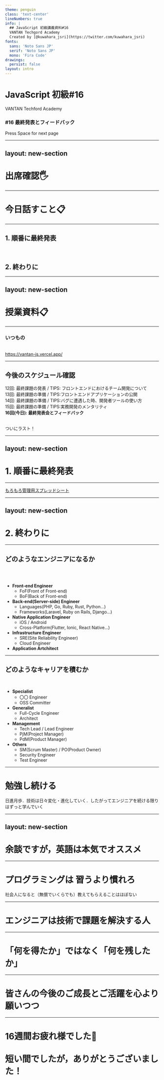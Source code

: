 ```yaml
---
theme: penguin
class: 'text-center'
lineNumbers: true
info: |
  ## JavaScript 初級講義資料#16
  VANTAN Techgord Academy
  Created by [@kuwahara_jsri](https://twitter.com/kuwahara_jsri)
fonts:
  sans: 'Noto Sans JP'
  serif: 'Noto Sans JP'
  mono: 'Fira Code'
drawings:
  persist: false
layout: intro
---
```


# JavaScript 初級#16

VANTAN Techford Academy

### #16 最終発表とフィードバック

<div class="pt-12">
  <span @click="$slidev.nav.next" class="px-2 py-1 rounded cursor-pointer" hover="bg-white bg-opacity-10">
    Press Space for next page <carbon:arrow-right class="inline"/>
  </span>
</div>

---
layout: new-section
---

# 出席確認🖐

---

# 今日話すこと📋

---

## 1. 順番に最終発表

<br>

## 2. 終わりに

---
layout: new-section
---

# 授業資料📋

---

### いつもの
<br>
<div class="mb-1">
  <a href="https://vantan-js.vercel.app/" target="_blank">https://vantan-js.vercel.app/</a>
</div>

---

## 今後のスケジュール確認

12回: 最終課題の発表 / TIPS: フロントエンドにおけるチーム開発について<br>
13回: 最終課題の準備 / TIPS:フロントエンドアプリケーションの公開 <br>
14回: 最終課題の準備 / TIPS:バグに遭遇した時、開発者ツールの使い方<br>
15回: 最終課題の準備 / TIPS:実務開発のメンタリティ<br>
__16回(今日): 最終発表会とフィードバック__ <br><br>

ついにラスト！

---
layout: new-section
---

# 1. 順番に最終発表

---

<a href="https://docs.google.com/spreadsheets/d/1OxKTK7Hc1-lvt53CvQ3KIhCbk0zbuXRNpnn3f9lf3Ns/edit#gid=1811448783" target="__blank">もろもろ管理用スプレッドシート</a>

---
layout: new-section
---

# 2. 終わりに

---

## どのようなエンジニアになるか

<br>
<br>

- __Front-end Engineer__
  - FoF(Front of Front-end)
  - BoF(Back of Front-end)
- __Back-end(Server-side) Engineer__
  - Languages(PHP, Go, Ruby, Rust, Python...)
  - Frameworks(Laravel, Ruby on Rails, Django...)
- __Native Application Engineer__
  - iOS / Android
  - Cross-Platform(Flutter, Ionic, React Native...)
- __Infrastructure Engineer__
  - SRE(Site Reliability Engineer)
  - Cloud Engineer
- __Application Artchitect__

---

## どのようなキャリアを積むか

<br>

- __Specialist__
  - 〇〇 Engineer
  - OSS Committer
- __Generalist__
  - Full-Cycle Engineer
  - Architect
- __Management__
  - Tech Lead / Lead Engineer
  - PjM(Project Manager)
  - PdM(Product Manager)
- __Others__
  - SM(Scrum Master) / PO(Product Owner)
  - Security Engineer
  - Test Engineer

---

# 勉強し続ける

日進月歩．技術は日々変化・進化していく．したがってエンジニアを続ける限りはずっと学んでいく

---
layout: new-section
---

# 余談ですが，英語は本気でオススメ

---

# プログラミングは __習うより慣れろ__

社会人になると（無償でいくらでも）教えてもらえることはほぼない

---

# エンジニアは技術で課題を解決する人

---

# 「何を得たか」ではなく「何を残したか」

---

# 皆さんの今後のご成長とご活躍を心より願いつつ

---

# 16週間お疲れ様でした🎉<br><br>短い間でしたが，ありがとうございました！